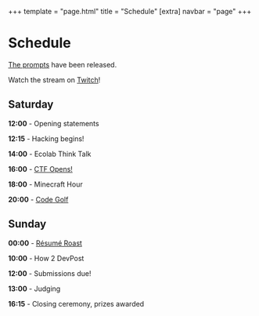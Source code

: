 +++
template = "page.html"
title = "Schedule"
[extra]
navbar = "page"
+++

# Schedule

[The prompts](/prompts) have been released.

Watch the stream on [Twitch](https://twitch.tv/minnehack)!

## Saturday

**12:00** - Opening statements

**12:15** - Hacking begins!

**14:00** - Ecolab Think Talk

**16:00** - [CTF Opens!](/ctf)

**18:00** - Minecraft Hour

**20:00** - [Code Golf](/codegolf)

## Sunday

**00:00** - [Résumé Roast](/prompts#mini-hacks)

**10:00** - How 2 DevPost

**12:00** - Submissions due!

**13:00** - Judging

**16:15** - Closing ceremony, prizes awarded


